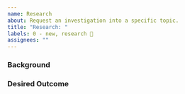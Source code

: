 ```yaml
---
name: Research
about: Request an investigation into a specific topic.
title: "Research: "
labels: 0 - new, research 🔬
assignees: ""
---
```


### Background <!-- What's the topic? What info do we already have? -->

### Desired Outcome <!-- What additional information do we need about this topic? -->
